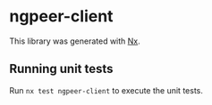 # ngpeer-client

This library was generated with [Nx](https://nx.dev).

## Running unit tests

Run `nx test ngpeer-client` to execute the unit tests.
